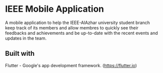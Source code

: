 # IEEE Mobile Application

A mobile application to help the IEEE-AlAzhar university student branch keep track of its members and allow membres to quickly see their feedbacks and achievements and be up-to-date with the recent events and updates in the team.

## Built with 

Flutter - Google's app development framework. (https://flutter.io)

